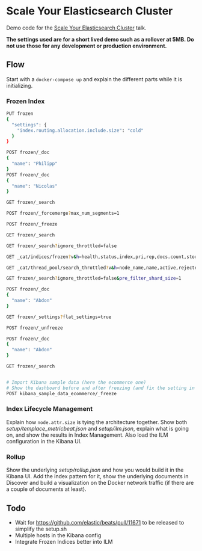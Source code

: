 # Scale Your Elasticsearch Cluster

Demo code for the [Scale Your Elasticsearch Cluster](https://speakerdeck.com/xeraa/scale-your-elasticsearch-cluster) talk.

**The settings used are for a short lived demo such as a rollover at 5MB. Do not use those for any development or production environment.**


## Flow

Start with a `docker-compose up` and explain the different parts while it is initializing.


### Frozen Index

```bash
PUT frozen
{
  "settings": {
    "index.routing.allocation.include.size": "cold"
  }
}

POST frozen/_doc
{
  "name": "Philipp"
}
POST frozen/_doc
{
  "name": "Nicolas"
}

GET frozen/_search

POST frozen/_forcemerge?max_num_segments=1

POST frozen/_freeze

GET frozen/_search

GET frozen/_search?ignore_throttled=false

GET _cat/indices/frozen?v&h=health,status,index,pri,rep,docs.count,store.size

GET _cat/thread_pool/search_throttled?v&h=node_name,name,active,rejected,queue,completed&s=node_name

GET frozen/_search?ignore_throttled=false&pre_filter_shard_size=1

POST frozen/_doc
{
  "name": "Abdon"
}

GET frozen/_settings?flat_settings=true

POST frozen/_unfreeze

POST frozen/_doc
{
  "name": "Abdon"
}

GET frozen/_search


# Import Kibana sample data (here the ecommerce one)
# Show the dashboard before and after freezing (and fix the setting in Kibana)
POST kibana_sample_data_ecommerce/_freeze
```


### Index Lifecycle Management

Explain how `node.attr.size` is tying the architecture together. Show both *setup/templace_metricbeat.json* and *setup/ilm.json*, explain what is going on, and show the results in Index Management. Also load the ILM configuration in the Kibana UI.


### Rollup

Show the underlying *setup/rollup.json* and how you would build it in the Kibana UI. Add the index pattern for it, show the underlying documents in Discover and build a visualization on the Docker network traffic (if there are a couple of documents at least).


## Todo

* Wait for https://github.com/elastic/beats/pull/11671 to be released to simplify the setup.sh
* Multiple hosts in the Kibana config
* Integrate Frozen Indices better into ILM
